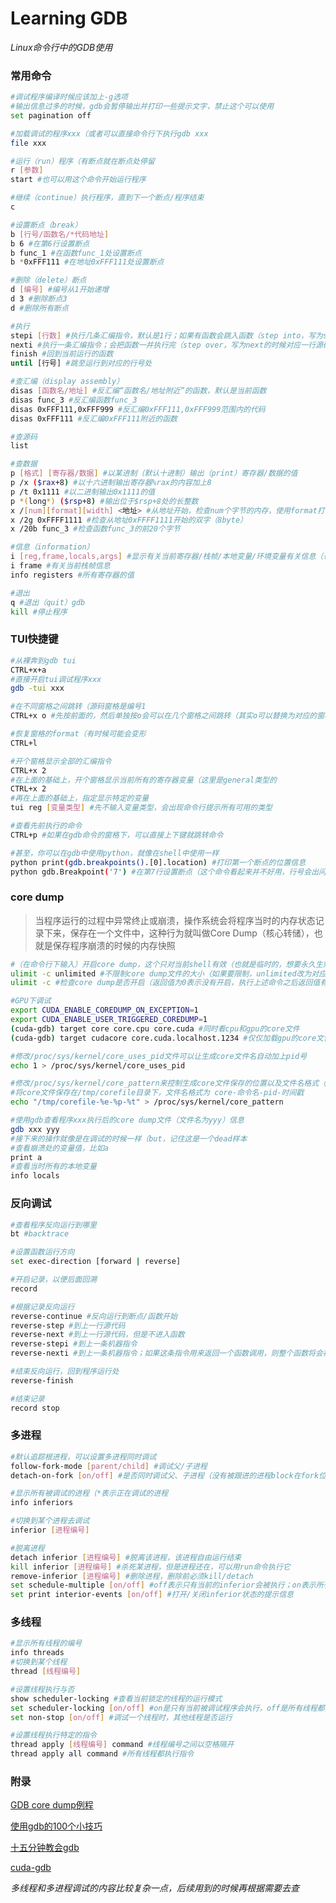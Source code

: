 # Learning GDB

*Linux命令行中的GDB使用*

### 常用命令

```bash
#调试程序编译时候应该加上-g选项
#输出信息过多的时候，gdb会暂停输出并打印一些提示文字，禁止这个可以使用
set pagination off

#加载调试的程序xxx（或者可以直接命令行下执行gdb xxx
file xxx

#运行（run）程序（有断点就在断点处停留
r [参数]
start #也可以用这个命令开始运行程序

#继续（continue）执行程序，直到下一个断点/程序结束
c

#设置断点（break）
b [行号/函数名/*代码地址]
b 6 #在第6行设置断点
b func_1 #在函数func_1处设置断点
b *0xFFF111 #在地址0xFFF111处设置断点

#删除（delete）断点
d [编号] #编号从1开始递增
d 3 #删除断点3
d #删除所有断点

#执行
stepi [行数] #执行几条汇编指令，默认是1行；如果有函数会跳入函数（step into，写为step的时候对应几行源码
nexti #执行一条汇编指令；会把函数一并执行完（step over，写为next的时候对应一行源码
finish #回到当前运行的函数
until [行号] #跳至运行到对应的行号处

#查汇编（display assembly）
disas [函数名/地址] #反汇编“函数名/地址附近”的函数，默认是当前函数
disas func_3 #反汇编函数func_3
disas 0xFFF111,0xFFF999 #反汇编0xFFF111,0xFFF999范围内的代码
disas 0xFFF111 #反汇编0xFFF111附近的函数

#查源码
list

#查数据
p [格式] [寄存器/数据] #以某进制（默认十进制）输出（print）寄存器/数据的值
p /x ($rax+8) #以十六进制输出寄存器%rax的内容加上8
p /t 0x1111 #以二进制输出0x1111的值
p *(long*) ($rsp+8) #输出位于$rsp+8处的长整数
x /[num][format][width] <地址> #从地址开始，检查num个字节的内存，使用format打印出来，把内存当成width的值
x /2g 0xFFFF1111 #检查从地址0xFFFF1111开始的双字（8byte）
x /20b func_3 #检查函数func_3的前20个字节

#信息（information）
i [reg,frame,locals,args] #显示有关当前寄存器/栈帧/本地变量/环境变量有关信息（也可以使用info
i frame #有关当前栈帧信息
info registers #所有寄存器的值

#退出
q #退出（quit）gdb
kill #停止程序
```



### TUI快捷键

```bash
#从裸奔到gdb tui
CTRL+x+a
#直接开启tui调试程序xxx
gdb -tui xxx

#在不同窗格之间跳转（源码窗格是编号1
CTRL+x o #先按前面的，然后单独按o会可以在几个窗格之间跳转（其实o可以替换为对应的窗格编号，就像下面那些命令

#恢复窗格的format（有时候可能会变形
CTRL+l

#开个窗格显示全部的汇编指令
CTRL+x 2
#在上面的基础上，开个窗格显示当前所有的寄存器变量（这里是general类型的
CTRL+x 2
#再在上面的基础上，指定显示特定的变量
tui reg [变量类型] #先不输入变量类型，会出现命令行提示所有可用的类型

#查看先前执行的命令
CTRL+p #如果在gdb命令的窗格下，可以直接上下键就跳转命令

#甚至，你可以在gdb中使用python，就像在shell中使用一样
python print(gdb.breakpoints().[0].location) #打印第一个断点的位置信息
python gdb.Breakpoint('7') #在第7行设置断点（这个命令看起来并不好用，行号会出问题
```



### core dump

> 当程序运行的过程中异常终止或崩溃，操作系统会将程序当时的内存状态记录下来，保存在一个文件中，这种行为就叫做Core Dump（核心转储），也就是保存程序崩溃的时候的内存快照

```bash
#（在命令行下输入）开启core dump，这个只对当前shell有效（也就是临时的，想要永久生效得设置对应的文件
ulimit -c unlimited #不限制core dump文件的大小（如果要限制，unlimited改为对应的文件大小，单位是kb
ulimit -c #检查core dump是否开启（返回值为0表示没有开启，执行上述命令之后返回值有关为unlimited

#GPU下调试
export CUDA_ENABLE_COREDUMP_ON_EXCEPTION=1
export CUDA_ENABLE_USER_TRIGGERED_COREDUMP=1
(cuda-gdb) target core core.cpu core.cuda #同时看cpu和gpu的core文件
(cuda-gdb) target cudacore core.cuda.localhost.1234 #仅仅加载gpu的core文件

#修改/proc/sys/kernel/core_uses_pid文件可以让生成core文件名自动加上pid号
echo 1 > /proc/sys/kernel/core_uses_pid

#修改/proc/sys/kernel/core_pattern来控制生成core文件保存的位置以及文件名格式（默认保存在可执行文件所在的目录下
#将core文件保存在/tmp/corefile目录下，文件名格式为 core-命令名-pid-时间戳
echo "/tmp/corefile-%e-%p-%t" > /proc/sys/kernel/core_pattern

#使用gdb查看程序xxx执行后的core dump文件（文件名为yyy）信息
gdb xxx yyy
#接下来的操作就像是在调试的时候一样（but，记住这是一个dead样本
#查看崩溃处的变量值，比如a
print a
#查看当时所有的本地变量
info locals
```



### 反向调试

```bash
#查看程序反向运行到哪里
bt #backtrace

#设置函数运行方向
set exec-direction [forward | reverse]

#开启记录，以便后面回溯
record

#根据记录反向运行
reverse-continue #反向运行到断点/函数开始
reverse-step #到上一行源代码
reverse-next #到上一行源代码，但是不进入函数
reverse-stepi #到上一条机器指令
reverse-nexti #到上一条机器指令；如果这条指令用来返回一个函数调用，则整个函数将会被反向执行

#结束反向运行，回到程序运行处
reverse-finish

#结束记录
record stop
```



### 多进程

```bash
#默认追踪根进程，可以设置多进程同时调试
follow-fork-mode [parent/child] #调试父/子进程
detach-on-fork [on/off] #是否同时调试父、子进程（没有被跟进的进程block在fork位置

#显示所有被调试的进程（*表示正在调试的进程
info inferiors

#切换到某个进程去调试
inferior [进程编号]

#脱离进程
detach inferior [进程编号] #脱离该进程，该进程自由运行结束
kill inferior [进程编号] #杀死某进程，但是进程还在，可以用run命令执行它
remove-inferior [进程编号] #删除进程，删除前必须kill/detach
set schedule-multiple [on/off] #off表示只有当前的inferior会被执行；on表示所有执行状态的inferior都会被执行
set print interior-events [on/off] #打开/关闭inferior状态的提示信息
```



### 多线程

```bash
#显示所有线程的编号
info threads
#切换到某个线程
thread [线程编号]

#设置线程执行与否
show scheduler-locking #查看当前锁定的线程的运行模式
set scheduler-locking [on/off] #on是只有当前被调试程序会执行，off是所有线程都执行（默认值）
set non-stop [on/off] #调试一个线程时，其他线程是否运行

#设置线程执行特定的指令
thread apply [线程编号] command #线程编号之间以空格隔开
thread apply all command #所有线程都执行指令
```



### 附录

[GDB core dump例程](https://www.cse.unsw.edu.au/~learn/debugging/modules/gdb_coredumps/)

[使用gdb的100个小技巧](https://wizardforcel.gitbooks.io/100-gdb-tips/content/index.html)

[十五分钟教会gdb](https://www.bilibili.com/video/BV1KW411r7BR?from=search&seid=67360422147624704)

[cuda-gdb](https://docs.nvidia.com/cuda/cuda-gdb/index.html)

*多线程和多进程调试的内容比较复杂一点，后续用到的时候再根据需要去查*
